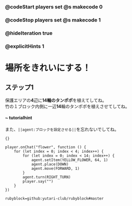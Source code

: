 ### @codeStart players set @s makecode 0
### @codeStop players set @s makecode 1

### @hideIteration true
### @explicitHints 1


# 場所をきれいにする！

## ステップ1
保護エリアの**4**辺に**14輪のタンポポ**を植えてしてね。</br>
竹の１ブロック内側に一辺**14**輪のタンポポを植えさせてしてね。</br>

#### ~ tutorialhint 
また、``||agent:ブロックを設定させる||``を忘れないでしてね。

```template
{}
```

```ghost
player.onChat("flower", function () {
    for (let index = 0; index < 4; index++) {
        for (let index = 0; index < 14; index++) {
            agent.setItem(YELLOW_FLOWER, 64, 1)
            agent.place(DOWN)
            agent.move(FORWARD, 1)
        }
        agent.turn(RIGHT_TURN)
        player.say("")
    }
})

``` 
```package
rubyblock=github:yutari-club/rubyblock#master
```
